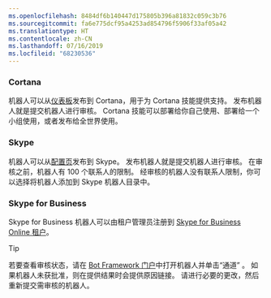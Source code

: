 ```yaml
---
ms.openlocfilehash: 8484df6b140447d175805b396a81832c059c3b76
ms.sourcegitcommit: fa6e775dcf95a4253ad854796f5906f33af05a42
ms.translationtype: HT
ms.contentlocale: zh-CN
ms.lasthandoff: 07/16/2019
ms.locfileid: "68230536"
---
```

### <a name="cortana"></a>Cortana
机器人可以从[仪表板](https://aka.ms/cortana-publish)发布到 Cortana，用于为 Cortana 技能提供支持。 发布机器人就是提交机器人进行审核。 Cortana 技能可以部署给你自己使用、部署给一个小组使用，或者发布给全世界使用。

### <a name="skype"></a>Skype
机器人可以从[配置页](~/bot-service-channel-connect-skype.md)发布到 Skype。 发布机器人就是提交机器人进行审核。 在审核之前，机器人有 100 个联系人的限制。 经审核的机器人没有联系人限制，你可以选择将机器人添加到 Skype 机器人目录中。

### <a name="skype-for-business"></a>Skype for Business
Skype for Business 机器人可以由租户管理员注册到 [Skype for Business Online 租户](https://msdn.microsoft.com/skype/Skype-For-Business-Bot-Framework/docs/overview)。

> [!TIP]
> 若要查看审核状态，请在 [Bot Framework 门户](https://dev.botframework.com/)中打开机器人并单击“通道”  。
> 如果机器人未获批准，则在提供结果时会提供原因链接。 请进行必要的更改，然后重新提交需审核的机器人。
